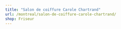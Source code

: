 ```yaml
---
title: "Salon de coiffure Carole Chartrand"
url: /montreal/salon-de-coiffure-carole-chartrand/
shop: Friseur
---
```

